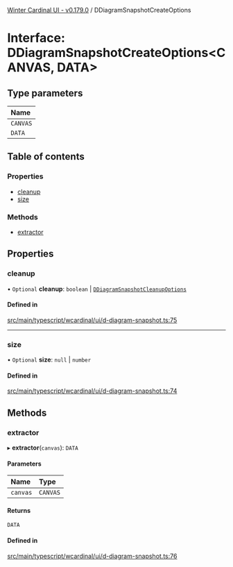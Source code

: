 [Winter Cardinal UI - v0.179.0](../index.md) / DDiagramSnapshotCreateOptions

# Interface: DDiagramSnapshotCreateOptions<CANVAS, DATA\>

## Type parameters

| Name |
| :------ |
| `CANVAS` |
| `DATA` |

## Table of contents

### Properties

- [cleanup](DDiagramSnapshotCreateOptions.md#cleanup)
- [size](DDiagramSnapshotCreateOptions.md#size)

### Methods

- [extractor](DDiagramSnapshotCreateOptions.md#extractor)

## Properties

### cleanup

• `Optional` **cleanup**: `boolean` \| [`DDiagramSnapshotCleanupOptions`](DDiagramSnapshotCleanupOptions.md)

#### Defined in

[src/main/typescript/wcardinal/ui/d-diagram-snapshot.ts:75](https://github.com/winter-cardinal/winter-cardinal-ui/blob/v0.179.0/src/main/typescript/wcardinal/ui/d-diagram-snapshot.ts#L75)

___

### size

• `Optional` **size**: ``null`` \| `number`

#### Defined in

[src/main/typescript/wcardinal/ui/d-diagram-snapshot.ts:74](https://github.com/winter-cardinal/winter-cardinal-ui/blob/v0.179.0/src/main/typescript/wcardinal/ui/d-diagram-snapshot.ts#L74)

## Methods

### extractor

▸ **extractor**(`canvas`): `DATA`

#### Parameters

| Name | Type |
| :------ | :------ |
| `canvas` | `CANVAS` |

#### Returns

`DATA`

#### Defined in

[src/main/typescript/wcardinal/ui/d-diagram-snapshot.ts:76](https://github.com/winter-cardinal/winter-cardinal-ui/blob/v0.179.0/src/main/typescript/wcardinal/ui/d-diagram-snapshot.ts#L76)

